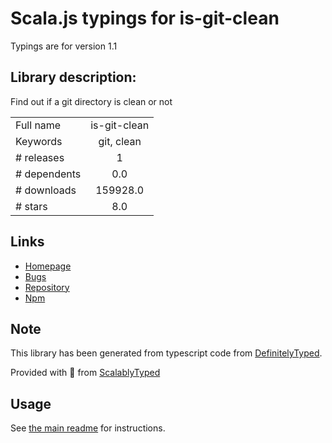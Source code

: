 
# Scala.js typings for is-git-clean

Typings are for version 1.1

## Library description:
Find out if a git directory is clean or not

|                    |                 |
| ------------------ | :-------------: |
| Full name          | is-git-clean |
| Keywords           | git, clean |
| # releases         | 1 |
| # dependents       | 0.0 |
| # downloads        | 159928.0 |
| # stars            | 8.0 |

## Links
- [Homepage](https://github.com/jamestalmage/is-git-clean#readme)
- [Bugs](https://github.com/jamestalmage/is-git-clean/issues)
- [Repository](https://github.com/jamestalmage/is-git-clean)
- [Npm](https://www.npmjs.com/package/is-git-clean)
    


## Note
This library has been generated from typescript code from [DefinitelyTyped](https://definitelytyped.org).

Provided with :purple_heart: from [ScalablyTyped](https://github.com/oyvindberg/ScalablyTyped)

## Usage
See [the main readme](../../readme.md) for instructions.


